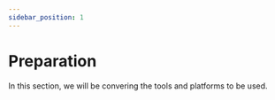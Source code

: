 ```yaml
---
sidebar_position: 1
---
```


# Preparation

In this section, we will be convering the tools and platforms to be used.
